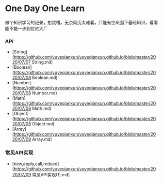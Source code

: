 # One Day One Learn

做个知识学习的记录，想跳槽，无奈简历太难看，只能有空巩固下基础知识，看看能不能一步到位进大厂

### API

- [String](https://github.com/yuyeqianxun/yuyeqianxun.github.io/blob/master/2020/07/07 String.md)
- [Boolean](https://github.com/yuyeqianxun/yuyeqianxun.github.io/blob/master/2020/07/08 Boolean.md)
- [Number](https://github.com/yuyeqianxun/yuyeqianxun.github.io/blob/master/2020/07/08 Number.md)
- [Math](https://github.com/yuyeqianxun/yuyeqianxun.github.io/blob/master/2020/07/08 Math.md)
- [Object](https://github.com/yuyeqianxun/yuyeqianxun.github.io/blob/master/2020/07/08 Object.md)
- [Array](https://github.com/yuyeqianxun/yuyeqianxun.github.io/blob/master/2020/07/09 Array.md)

### 常见API实现
- [new,apply,call,reduce](https://github.com/yuyeqianxun/yuyeqianxun.github.io/blob/master/2020/07/09 常见API实现(1).md)